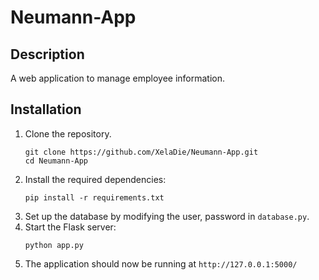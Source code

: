 # Neumann-App

## Description

A web application to manage employee information.

## Installation

1. Clone the repository.
    ```
    git clone https://github.com/XelaDie/Neumann-App.git
    cd Neumann-App
    ```
2. Install the required dependencies:
    ```
    pip install -r requirements.txt
    ```
3. Set up the database by modifying the user, password in `database.py`.
4. Start the Flask server:
    ```
    python app.py
    ```
5. The application should now be running at `http://127.0.0.1:5000/`